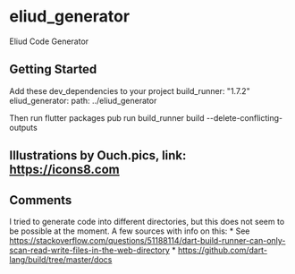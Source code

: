 # eliud_generator

Eliud Code Generator

## Getting Started

Add these dev_dependencies to your project
  build_runner: "1.7.2"
  eliud_generator:
    path: ../eliud_generator

Then run flutter packages pub run build_runner build --delete-conflicting-outputs

## Illustrations by Ouch.pics, link: https://icons8.com
    
## Comments
  I tried to generate code into different directories, but this does not seem to be possible at the moment. A few sources with info on this:
    * See https://stackoverflow.com/questions/51188114/dart-build-runner-can-only-scan-read-write-files-in-the-web-directory
    * https://github.com/dart-lang/build/tree/master/docs